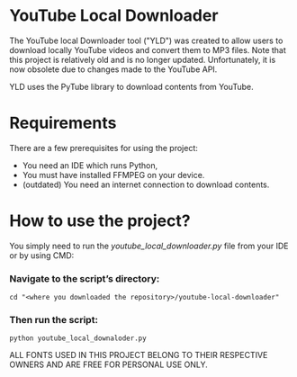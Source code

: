 # YouTube Local Downloader

The YouTube local Downloader tool ("YLD") was created to allow users to download locally YouTube videos and convert them to MP3 files.
Note that this project is relatively old and is no longer updated. Unfortunately, it is now obsolete due to changes made to the YouTube API.

YLD uses the PyTube library to download contents from YouTube.

# Requirements

There are a few prerequisites for using the project:
- You need an IDE which runs Python,
- You must have installed FFMPEG on your device.
- (outdated) You need an internet connection to download contents.

# How to use the project?

You simply need to run the *youtube_local_downloader.py* file from your IDE or by using CMD:
### Navigate to the script’s directory:
```cd "<where you downloaded the repository>/youtube-local-downloader"```
### Then run the script:
```python youtube_local_downaloder.py```

ALL FONTS USED IN THIS PROJECT BELONG TO THEIR RESPECTIVE OWNERS AND ARE FREE FOR PERSONAL USE ONLY.
